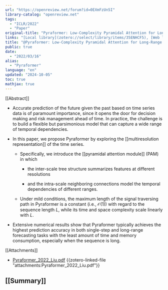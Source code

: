 ```yaml
---
url: "https://openreview.net/forum?id=0EXmFzUn5I"
library-catalog: "openreview.net"
tags:
  - "ICLR/2022"
  - "Paper"
original-title: "Pyraformer: Low-Complexity Pyramidal Attention for Long-Range Time Series Modeling and Forecasting"
links: "[Local library](zotero://select/library/items/35ENHCF5), [Web library](https://www.zotero.org/users/4911197/items/35ENHCF5)"
title: "@Pyraformer: Low-Complexity Pyramidal Attention for Long-Range Time Series Modeling and Forecasting"
public: true
date:
  - "2022/03/16"
alias:
  - "Pyraformer"
language: "en"
updated: "2024-10-05"
toc: true
mathjax: true
---
```


[[Abstract]]

  + Accurate prediction of the future given the past based on time series data is of paramount importance, since it opens the door for decision making and risk management ahead of time. In practice, the challenge is to build a flexible but parsimonious model that can capture a wide range of temporal dependencies.

  + In this paper, we propose Pyraformer by exploring the [[multiresolution representation]] of the time series.

    + Specifically, we introduce the [[pyramidal attention module]] (PAM) in which

      + the inter-scale tree structure summarizes features at different resolutions

      + and the intra-scale neighboring connections model the temporal dependencies of different ranges.

    + Under mild conditions, the maximum length of the signal traversing path in Pyraformer is a constant (i.e., $\mathcal O(1)$) with regard to the sequence length $L$, while its time and space complexity scale linearly with $L$.

  + Extensive numerical results show that Pyraformer typically achieves the highest prediction accuracy in both single-step and long-range forecasting tasks with the least amount of time and memory consumption, especially when the sequence is long.

[[Attachments]]

  + [Pyraformer_2022_Liu.pdf](zotero://select/library/items/MRMAD8N8) {{zotero-linked-file "attachments:Pyraformer_2022_Liu.pdf"}}

## [[Summary]]


